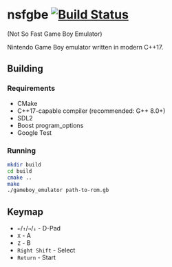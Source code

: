 # nsfgbe [![Build Status](https://travis-ci.com/m4tx/nsfgbe.svg?branch=master)](https://travis-ci.com/m4tx/nsfgbe)

(Not So Fast Game Boy Emulator)

Nintendo Game Boy emulator written in modern C++17.

## Building

### Requirements
 
* CMake
* C++17-capable compiler (recommended: G++ 8.0+)
* SDL2
* Boost program_options
* Google Test

### Running

```bash
mkdir build
cd build
cmake ..
make
./gameboy_emulator path-to-rom.gb
```

## Keymap

* `←`/`↑`/`→`/`↓` - D-Pad
* `X` - A
* `Z` - B
* `Right Shift` - Select
* `Return` - Start
